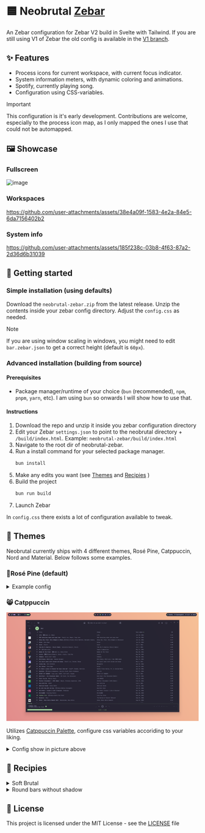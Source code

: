 # 🟦 Neobrutal [Zebar](https://github.com/glzr-io/zebar)

An Zebar configuration for Zebar V2 build in Svelte with Tailwind. If you are
still using V1 of Zebar the old config is available in the [V1 branch](https://github.com/adriankarlen/neobrutal-zebar/tree/v1).

## ✨ Features

- Process icons for current workspace, with current focus indicator.
- System information meters, with dynamic coloring and animations.
- Spotify, currently playing song.
- Configuration using CSS-variables.

> [!IMPORTANT]
>
> This configuration is it's early development. Contributions are
> welcome, especially to the process icon map, as I only mapped the ones I use
> that could not be automapped.

## 🖼️ Showcase

### Fullscreen

![image](https://github.com/adriankarlen/neobrutal-zebar/blob/main/misc/fullscreen.png)

### Workspaces

https://github.com/user-attachments/assets/38e4a09f-1583-4e2a-84e5-6da7156402b2

### System info

https://github.com/user-attachments/assets/185f238c-03b8-4f63-87a2-2d36d6b31039

## 🚀 Getting started

### Simple installation (using defaults)

Download the `neobrutal-zebar.zip` from the latest release. Unzip the contents
inside your zebar config directory. Adjust the `config.css` as needed.

> [!NOTE]
> If you are using window scaling in windows, you might need to edit
> `bar.zebar.json` to get a correct height (default is `60px`).

### Advanced installation (building from source)

#### Prerequisites

- Package manager/runtime of your choice (`bun` (recommended), `npm`, `pnpm`, `yarn`, etc). I am
  using `bun` so onwards I will show how to use that.

#### Instructions

1. Download the repo and unzip it inside you zebar configuration directory
2. Edit your Zebar `settings.json` to point to the neobrutal directory + `/build/index.html`. Example: `neobrutal-zebar/build/index.html`
3. Navigate to the root dir of neobrutal-zebar.
4. Run a install command for your selected package manager.
   ```bash
   bun install
   ```
5. Make any edits you want (see [Themes](#Themes) and [Recipies](#Recipies) )
6. Build the project
   ```bash
   bun run build
   ```
7. Launch Zebar

In `config.css` there exists a lot of configuration available to tweak.

## 🎨 Themes

Neobrutal currently ships with 4 different themes, Rosé Pine, Catppuccin, Nord
and Material. Below follows some examples.

### 🌷Rosé Pine (default)

<details>
<summary>Example config</summary>

##### config.css

```css
/* colors */
--text: var(--rp-text);
--bg: var(--rp-overlay);
--border: var(--rp-highlight-low);
--shadow: var(--rp-highlight-low);
--icon: var(--rp-love);
--memory: var(--rp-iris);
--cpu: var(--rp-rose);
--cpu-high-usage: var(--rp-love);
--battery-good: var(--rp-pine);
--battery-mid: var(--rp-gold);
--battery-low: var(--rp-love);
--focused-process: var(--rp-text);
--process: var(--rp-muted);
--displayed: var(--rp-text);
--ws-1: var(--rp-gold);
--ws-2: var(--rp-love);
--ws-3: var(--rp-pine);
--ws-4: var(--rp-foam);
--ws-5: var(--rp-iris);
--tiling-direction: var(--rp-rose);
--not-playing: var(--rp-love);
--now-playing: var(--rp-pine);
--network: var(--rp-text);
--weather: var(--rp-text);
```

</details>

### 😸 Catppuccin

<img src="https://github.com/adriankarlen/neobrutal-zebar/blob/main/misc/catppuccin.png" />

Utilizes [Catppuccin Palette](https://github.com/catppuccin/palette/blob/main/docs/css.md), configure css variables accoriding to your liking.

<details>
<summary>Config show in picture above</summary>

##### config.css

```css
/* border */
--radius: 9999px;

/* shadow */
--shadow-size-bar: 0;
--shadow-size-button: 0;

/* colors */
--text: var(--ctp-mocha-text);
--bg: var(--ctp-mocha-surface0);
--border: var(--ctp-mocha-crust);
--border-button: var(--ctp-mocha-crust);
--shadow: var(--ctp-mocha-mantle);
--icon: var(--ctp-mocha-red);
--memory: var(--ctp-mocha-mauve);
--cpu: var(--ctp-mocha-pink);
--cpu-high-usage: var(--ctp-mocha-red);
--battery-good: var(--ctp-mocha-green);
--battery-mid: var(--ctp-mocha-peach);
--battery-low: var(--ctp-mocha-red);
--focused-process: var(--ctp-mocha-text);
--process: var(--ctp-mocha-surface2);
--displayed: var(--ctp-mocha-text);
--ws-1: var(--ctp-mocha-peach);
--ws-2: var(--ctp-mocha-red);
--ws-3: var(--ctp-mocha-green);
--ws-4: var(--ctp-mocha-blue);
--ws-5: var(--ctp-mocha-mauve);
--tiling-direction: var(--ctp-mocha-lavender);
--not-playing: var(--ctp-mocha-red);
--now-playing: var(--ctp-mocha-green);
--network: var(--ctp-mocha-text);
--weather: var(--ctp-mocha-text);
```

##### src/components/RightGroup.svelte

```svelte
<!-- replace this line -->
<Button class="text-zb-icon" iconClass="heart-filled" />
<!-- with this line -->
<Button class="text-zb-icon" iconClass="cat" />
```

</details>

## 🍳 Recipies

<details>
<summary>Soft Brutal</summary>

```css
--radius: 9999px;
```

<img src="https://github.com/adriankarlen/neobrutal-zebar/blob/main/misc/brutal-soft.png" />
</details>
<details>
<summary>Round bars without shadow</summary>

```css
--border-size: 1px;
--radius: 9999px;
--shadow-size-bar: 0px;
--shadow-size-button: 0px;
```

<img src="https://github.com/adriankarlen/neobrutal-zebar/blob/main/misc/non-brutal.png" />
</details>

## 📜 License

This project is licensed under the MIT License - see the
[LICENSE](https://github.com/adriankarlen/neobrutal-zebar/blob/main/LICENSE) file
